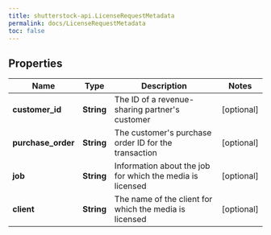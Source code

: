 ```yaml
---
title: shutterstock-api.LicenseRequestMetadata
permalink: docs/LicenseRequestMetadata
toc: false
---
```




## Properties

Name | Type | Description | Notes
------------ | ------------- | ------------- | -------------
**customer_id** | **String** | The ID of a revenue-sharing partner&#39;s customer | [optional] 
**purchase_order** | **String** | The customer&#39;s purchase order ID for the transaction | [optional] 
**job** | **String** | Information about the job for which the media is licensed | [optional] 
**client** | **String** | The name of the client for which the media is licensed | [optional] 


